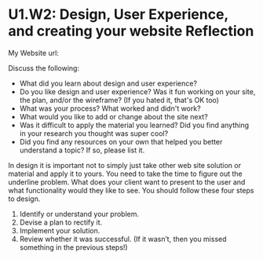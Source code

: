 # U1.W2: Design, User Experience, and creating your website Reflection

My Website url: <!-- Website URL here (remove comment) -->

Discuss the following:
* What did you learn about design and user experience? 
* Do you like design and user experience? Was it fun working on your site, the plan, and/or the wireframe? (If you hated it, that's OK too)
* What was your process? What worked and didn't work?
* What would you like to add or change about the site next?
* Was it difficult to apply the material you learned? Did you find anything in your research you thought was super cool?
* Did you find any resources on your own that helped you better understand a topic? If so, please list it.

In design it is important not to simply just take other web site solution or material and apply it to yours.  You need to take the time to figure out the underline problem.   What does your client want to present to the user and what functionality would they like to see.   You should follow these four steps to design.

1. Identify or understand your problem.
2. Devise a plan to rectify it.
3. Implement your solution.
4. Review whether it was successful. (If it wasn’t, then you missed something in the previous steps!)